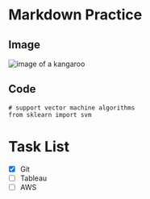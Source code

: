 # Markdown Practice
## Image
![image of a kangaroo](https://wildlifewonders.org.au/wp-content/uploads/2020/08/eastern_grey_kangaroo_placeholder-1.png)
## Code
```
# support vector machine algorithms
from sklearn import svm
```
# Task List
- [X] Git
- [ ] Tableau
- [ ] AWS

